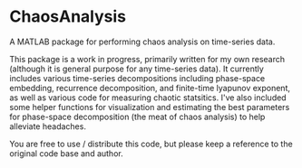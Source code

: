 # ChaosAnalysis
A MATLAB package for performing chaos analysis on time-series data. 

This package is a work in progress, primarily written for my own research (although it is general purpose for any time-series data). It currently includes various time-series decompositions including phase-space embedding, recurrence decomposition, and finite-time lyapunov exponent, as well as various code for measuring chaotic statsitics. I've also included some helper functions for visualization and estimating the best parameters for phase-space decomposition (the meat of chaos analysis) to help alleviate headaches. 

You are free to use / distribute this code, but please keep a reference to the original code base and author. 